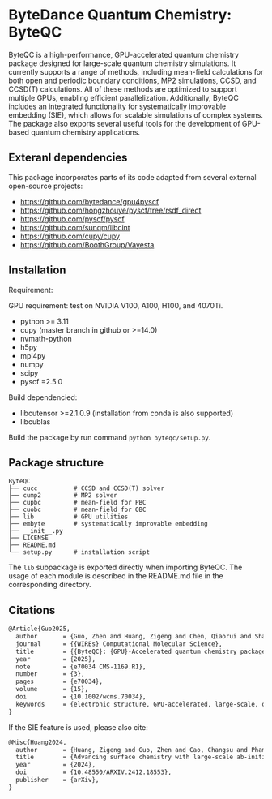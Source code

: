 # ByteDance Quantum Chemistry: ByteQC

ByteQC is a high-performance, GPU-accelerated quantum chemistry package designed for large-scale quantum chemistry simulations. It currently supports a range of methods, including mean-field calculations for both open and periodic boundary conditions, MP2 simulations, CCSD, and CCSD(T) calculations. All of these methods are optimized to support multiple GPUs, enabling efficient parallelization.
Additionally, ByteQC includes an integrated functionality for systematically improvable embedding (SIE), which allows for scalable simulations of complex systems. The package also exports several useful tools for the development of GPU-based quantum chemistry applications.

## Exteranl dependencies

This package incorporates parts of its code adapted from several external open-source projects:

* https://github.com/bytedance/gpu4pyscf
* https://github.com/hongzhouye/pyscf/tree/rsdf_direct
* https://github.com/pyscf/pyscf
* https://github.com/sunqm/libcint
* https://github.com/cupy/cupy
* https://github.com/BoothGroup/Vayesta

## Installation

Requirement:

GPU requirement: test on NVIDIA V100, A100, H100, and 4070Ti.

- python >= 3.11
- cupy (master branch in github or >=14.0)
- nvmath-python
- h5py
- mpi4py
- numpy
- scipy
- pyscf =2.5.0

Build dependencied:

- libcutensor >=2.1.0.9 (installation from conda is also supported)
- libcublas

Build the package by run command `python byteqc/setup.py`.

## Package structure

```plaintext
ByteQC
├── cucc          # CCSD and CCSD(T) solver
├── cump2         # MP2 solver
├── cupbc         # mean-field for PBC
├── cuobc         # mean-field for OBC
├── lib           # GPU utilities
├── embyte        # systematically improvable embedding
├── __init__.py
├── LICENSE
├── README.md
└── setup.py      # installation script
```

The `lib` subpackage is exported directly when importing ByteQC. The usage of each module is described in the README.md file in the corresponding directory.

## Citations

```latex
@Article{Guo2025,
  author       = {Guo, Zhen and Huang, Zigeng and Chen, Qiaorui and Shao, Jiang and Liu, Guangcheng and Pham, Hung Q. and Huang, Yifei and Cao, Changsu and Chen, Ji and Lv, Dingshun},
  journal      = {{WIREs} Computational Molecular Science},
  title        = {{ByteQC}: {GPU}-Accelerated quantum chemistry package for large-scale systems},
  year         = {2025},
  note         = {e70034 CMS-1169.R1},
  number       = {3},
  pages        = {e70034},
  volume       = {15},
  doi          = {10.1002/wcms.70034},
  keywords     = {electronic structure, GPU-accelerated, large-scale, quantum chemistry simulation, quantum embedding},
}
```

If the SIE feature is used, please also cite:

```latex
@Misc{Huang2024,
  author       = {Huang, Zigeng and Guo, Zhen and Cao, Changsu and Pham, Hung Q. and Wen, Xuelan and Booth, George H. and Chen, Ji and Lv, Dingshun},
  title        = {Advancing surface chemistry with large-scale ab-initio quantum many-body simulations},
  year         = {2024},
  doi          = {10.48550/ARXIV.2412.18553},
  publisher    = {arXiv},
}
```
